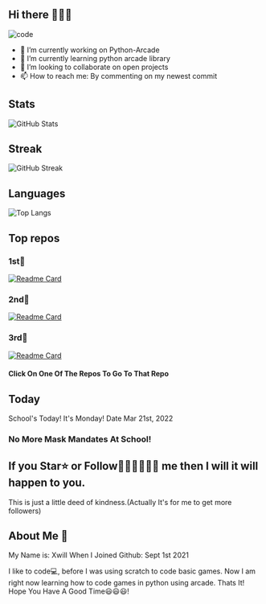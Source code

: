 ## Hi there 👋👋👋

![code](https://user-images.githubusercontent.com/89924712/150038917-4d5de353-0ae0-41a5-962d-fabd8b929012.gif)

- 🔭 I’m currently working on Python-Arcade
- 🌱 I’m currently learning python arcade library
- 👯 I’m looking to collaborate on open projects
- 📫 How to reach me: By commenting on my newest commit

## Stats
![GitHub Stats](https://github-readme-stats.vercel.app/api?username=xwillxu&theme=default)

## Streak
![GitHub Streak](http://github-readme-streak-stats.herokuapp.com?user=xwillxu&date_format=M%20j%5B%2C%20Y%5D&fire=0066DD&ring=0066DD&currStreakLabel=0066DD)

## Languages
![Top Langs](https://github-readme-stats.vercel.app/api/top-langs/?username=xwillxu&theme=deflaut)

## Top repos
### 1st🥇
[![Readme Card](https://github-readme-stats.vercel.app/api/pin/?username=xwillxu&repo=Python-Arcade)](https://github.com/xwillxu/Python-Arcade)
### 2nd🥈
[![Readme Card](https://github-readme-stats.vercel.app/api/pin/?username=xwillxu&repo=inferno)](https://github.com/xwillxu/inferno)
### 3rd🥉
[![Readme Card](https://github-readme-stats.vercel.app/api/pin/?username=xwillxu&repo=Python-Arcade-Helping-Code)](https://github.com/xwillxu/Python-Arcade-Helping-Code)
#### Click On One Of The Repos To Go To That Repo

## Today
School's Today! It's Monday! Date Mar 21st, 2022

### No More Mask Mandates At School!

## If you Star⭐ or Follow🧍‍♂️🧍‍♂️🧍‍♂️ me then I will it will happen to you.
This is just a little deed of kindness.(Actually It's for me to get more followers)

## About Me 🙂
My Name is: Xwill
When I Joined Github: Sept 1st 2021

I like to code💻, before I was using scratch to code basic games. Now I am right now learning how to code games in python using arcade.
Thats It! Hope You Have A Good Time😃😃😃!



